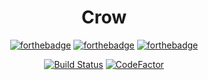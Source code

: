 <div align="center">

<h1>Crow</h1>

[![forthebadge](https://forthebadge.com/images/badges/made-with-c-sharp.svg)](https://forthebadge.com)
[![forthebadge](https://forthebadge.com/images/badges/built-by-developers.svg)](https://forthebadge.com)
[![forthebadge](https://forthebadge.com/images/badges/kinda-sfw.svg)](https://forthebadge.com)

</div>

<div align="center">
  
[![Build Status](https://travis-ci.com/KernelErr0r/Crow.svg?branch=master)](https://travis-ci.com/KernelErr0r/Crow)
[![CodeFactor](https://www.codefactor.io/repository/github/kernelerr0r/crow/badge/master)](https://www.codefactor.io/repository/github/kernelerr0r/crow/overview/master)

</div>
